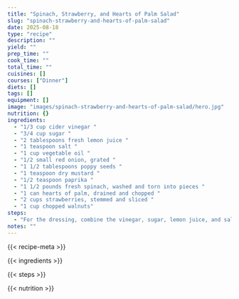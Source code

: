 ```yaml
---
title: "Spinach, Strawberry, and Hearts of Palm Salad"
slug: "spinach-strawberry-and-hearts-of-palm-salad"
date: 2025-08-18
type: "recipe"
description: ""
yield: ""
prep_time: ""
cook_time: ""
total_time: ""
cuisines: []
courses: ["Dinner"]
diets: []
tags: []
equipment: []
image: "images/spinach-strawberry-and-hearts-of-palm-salad/hero.jpg"
nutrition: {}
ingredients:
  - "1/3 cup cider vinegar "
  - "3/4 cup sugar "
  - "2 tablespoons fresh lemon juice "
  - "1 teaspoon salt "
  - "1 cup vegetable oil "
  - "1/2 small red onion, grated "
  - "1 1/2 tablespoons poppy seeds "
  - "1 teaspoon dry mustard "
  - "1/2 teaspoon paprika "
  - "1 1/2 pounds fresh spinach, washed and torn into pieces "
  - "1 can hearts of palm, drained and chopped "
  - "2 cups strawberries, stemmed and sliced "
  - "1 cup chopped walnuts"
steps:
  - "For the dressing, combine the vinegar, sugar, lemon juice, and salt in a small non-reactive saucepan and heat over medium heat until the sugar dissolves, stirring frequently. Remove pan from heat and let cool to room temperature. When cooled, whisk in the oil, onion, poppy seeds, dry mustard and paprika until thoroughly combined. Set dressing aside. In a salad bowl, combine the spinach, hearts of palm, strawberries, and walnuts. When ready to serve, add some of the dressing, and toss gently. Serve the remaining dressing alongside the salad so diners may add more, if desired."
notes: ""
---
```

{{< recipe-meta >}}

{{< ingredients >}}

{{< steps >}}

{{< nutrition >}}

